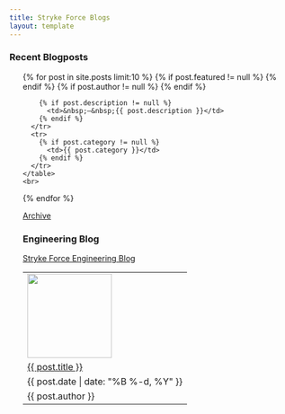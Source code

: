 ```yaml
---
title: Stryke Force Blogs
layout: template
---
```


<h3>Recent Blogposts</h3>

<ul>
  {% for post in site.posts limit:10 %}
    <table>
    {% if post.featured != null %}
      <tr>
        <td><img src="{{ site.url }}/assets/img/posts/{{ post.featured }}" width="150px"></td>
      </tr>
    {% endif %}
      <tr>
        <td><a href="{{ post.url }}">{{ post.title }}</a></td>
      </tr>
      <tr>
        <td>{{ post.date | date: "%B %-d, %Y" }}</td>
      </tr>
      <tr>
        {% if post.author != null %}
          <td>{{ post.author }}</td>
        {% endif %}

        {% if post.description != null %}
          <td>&nbsp;–&nbsp;{{ post.description }}</td>
        {% endif %}
      </tr>
      <tr>
        {% if post.category != null %}
          <td>{{ post.category }}</td>
        {% endif %}
      </tr>
    </table>
    <br>
  {% endfor %}
</ul>

<a href="{{ site.url }}/archive/">Archive</a>

<h3>Engineering Blog</h3>
<a href = "https://strykeforce.github.io">Stryke Force Engineering Blog</a>
